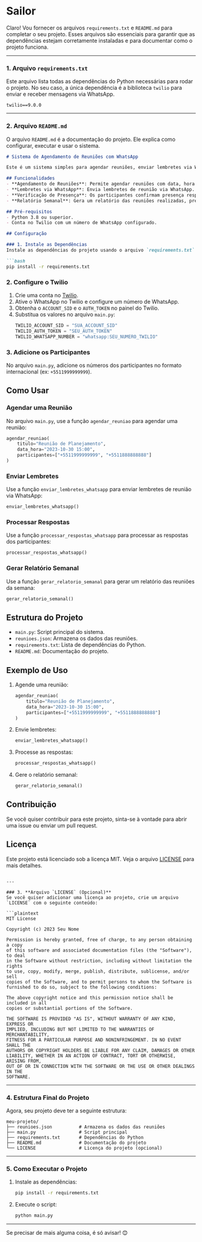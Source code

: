 # Sailor

Claro! Vou fornecer os arquivos `requirements.txt` e `README.md` para completar o seu projeto. Esses arquivos são essenciais para garantir que as dependências estejam corretamente instaladas e para documentar como o projeto funciona.

---

### 1. **Arquivo `requirements.txt`**
Este arquivo lista todas as dependências do Python necessárias para rodar o projeto. No seu caso, a única dependência é a biblioteca `twilio` para enviar e receber mensagens via WhatsApp.

```plaintext
twilio==9.0.0
```

---

### 2. **Arquivo `README.md`**
O arquivo `README.md` é a documentação do projeto. Ele explica como configurar, executar e usar o sistema.

```markdown
# Sistema de Agendamento de Reuniões com WhatsApp

Este é um sistema simples para agendar reuniões, enviar lembretes via WhatsApp, verificar presença e gerar relatórios semanais. O sistema utiliza o Twilio para enviar e receber mensagens via WhatsApp.

## Funcionalidades
- **Agendamento de Reuniões**: Permite agendar reuniões com data, hora e participantes.
- **Lembretes via WhatsApp**: Envia lembretes de reunião via WhatsApp.
- **Verificação de Presença**: Os participantes confirmam presença respondendo ao WhatsApp.
- **Relatório Semanal**: Gera um relatório das reuniões realizadas, presenças e faltas.

## Pré-requisitos
- Python 3.8 ou superior.
- Conta no Twilio com um número de WhatsApp configurado.

## Configuração

### 1. Instale as Dependências
Instale as dependências do projeto usando o arquivo `requirements.txt`:

```bash
pip install -r requirements.txt
```

### 2. Configure o Twilio
1. Crie uma conta no [Twilio](https://www.twilio.com/).
2. Ative o WhatsApp no Twilio e configure um número de WhatsApp.
3. Obtenha o `ACCOUNT_SID` e o `AUTH_TOKEN` no painel do Twilio.
4. Substitua os valores no arquivo `main.py`:
   ```python
   TWILIO_ACCOUNT_SID = "SUA_ACCOUNT_SID"
   TWILIO_AUTH_TOKEN = "SEU_AUTH_TOKEN"
   TWILIO_WHATSAPP_NUMBER = "whatsapp:SEU_NUMERO_TWILIO"
   ```

### 3. Adicione os Participantes
No arquivo `main.py`, adicione os números dos participantes no formato internacional (ex: `+5511999999999`).

## Como Usar

### Agendar uma Reunião
No arquivo `main.py`, use a função `agendar_reuniao` para agendar uma reunião:

```python
agendar_reuniao(
    titulo="Reunião de Planejamento",
    data_hora="2023-10-30 15:00",
    participantes=["+5511999999999", "+5511888888888"]
)
```

### Enviar Lembretes
Use a função `enviar_lembretes_whatsapp` para enviar lembretes de reunião via WhatsApp:

```python
enviar_lembretes_whatsapp()
```

### Processar Respostas
Use a função `processar_respostas_whatsapp` para processar as respostas dos participantes:

```python
processar_respostas_whatsapp()
```

### Gerar Relatório Semanal
Use a função `gerar_relatorio_semanal` para gerar um relatório das reuniões da semana:

```python
gerar_relatorio_semanal()
```

## Estrutura do Projeto
- `main.py`: Script principal do sistema.
- `reunioes.json`: Armazena os dados das reuniões.
- `requirements.txt`: Lista de dependências do Python.
- `README.md`: Documentação do projeto.

## Exemplo de Uso
1. Agende uma reunião:
   ```python
   agendar_reuniao(
       titulo="Reunião de Planejamento",
       data_hora="2023-10-30 15:00",
       participantes=["+5511999999999", "+5511888888888"]
   )
   ```

2. Envie lembretes:
   ```python
   enviar_lembretes_whatsapp()
   ```

3. Processe as respostas:
   ```python
   processar_respostas_whatsapp()
   ```

4. Gere o relatório semanal:
   ```python
   gerar_relatorio_semanal()
   ```

## Contribuição
Se você quiser contribuir para este projeto, sinta-se à vontade para abrir uma issue ou enviar um pull request.

## Licença
Este projeto está licenciado sob a licença MIT. Veja o arquivo [LICENSE](LICENSE) para mais detalhes.
```

---

### 3. **Arquivo `LICENSE` (Opcional)**
Se você quiser adicionar uma licença ao projeto, crie um arquivo `LICENSE` com o seguinte conteúdo:

```plaintext
MIT License

Copyright (c) 2023 Seu Nome

Permission is hereby granted, free of charge, to any person obtaining a copy
of this software and associated documentation files (the "Software"), to deal
in the Software without restriction, including without limitation the rights
to use, copy, modify, merge, publish, distribute, sublicense, and/or sell
copies of the Software, and to permit persons to whom the Software is
furnished to do so, subject to the following conditions:

The above copyright notice and this permission notice shall be included in all
copies or substantial portions of the Software.

THE SOFTWARE IS PROVIDED "AS IS", WITHOUT WARRANTY OF ANY KIND, EXPRESS OR
IMPLIED, INCLUDING BUT NOT LIMITED TO THE WARRANTIES OF MERCHANTABILITY,
FITNESS FOR A PARTICULAR PURPOSE AND NONINFRINGEMENT. IN NO EVENT SHALL THE
AUTHORS OR COPYRIGHT HOLDERS BE LIABLE FOR ANY CLAIM, DAMAGES OR OTHER
LIABILITY, WHETHER IN AN ACTION OF CONTRACT, TORT OR OTHERWISE, ARISING FROM,
OUT OF OR IN CONNECTION WITH THE SOFTWARE OR THE USE OR OTHER DEALINGS IN THE
SOFTWARE.
```

---

### 4. **Estrutura Final do Projeto**
Agora, seu projeto deve ter a seguinte estrutura:

```
meu-projeto/
├── reunioes.json          # Armazena os dados das reuniões
├── main.py                # Script principal
├── requirements.txt       # Dependências do Python
├── README.md              # Documentação do projeto
└── LICENSE                # Licença do projeto (opcional)
```

---

### 5. **Como Executar o Projeto**
1. Instale as dependências:
   ```bash
   pip install -r requirements.txt
   ```
2. Execute o script:
   ```bash
   python main.py
   ```

---

Se precisar de mais alguma coisa, é só avisar! 😊
